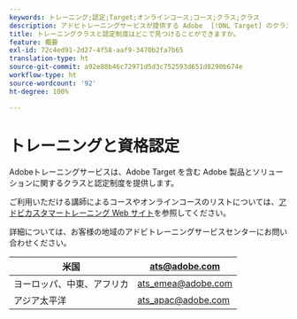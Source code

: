 ```yaml
---
keywords: トレーニング;認定;Target;オンラインコース;コース;クラス;クラス
description: アドビトレーニングサービスが提供する Adobe  [!DNL Target] のクラスと認定制度を見つけましょう。
title: トレーニングクラスと認定制度はどこで見つけることができますか。
feature: 概要
exl-id: 72c4ed91-2d27-4f58-aaf9-3470b2fa7b65
translation-type: ht
source-git-commit: a92e88b46c72971d5d3c752593d651d8290b674e
workflow-type: ht
source-wordcount: '92'
ht-degree: 100%

---
```


# トレーニングと資格認定

Adobeトレーニングサービスは、Adobe Target を含む Adobe 製品とソリューションに関するクラスと認定制度を提供します。

ご利用いただける講師によるコースやオンラインコースのリストについては、[アドビカスタマートレーニング Web サイト](https://training.adobe.com/training/courses.html#solution=adobeTarget)を参照してください。

詳細については、お客様の地域のアドビトレーニングサービスセンターにお問い合わせください。

| 米国 | [ats@adobe.com](mailto:ats@adobe.com) |
|---|---|
| ヨーロッパ、中東、アフリカ | [ats_emea@adobe.com](mailto:ats_emea@adobe.com) |
| アジア太平洋 | [ats_apac@adobe.com](mailto:ats_apac@adobe.com) |
